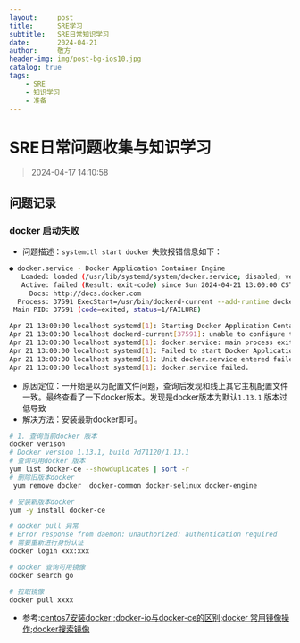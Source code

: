 ```yaml
---
layout:     post
title:      SRE学习
subtitle:   SRE日常知识学习
date:       2024-04-21
author:     敬方
header-img: img/post-bg-ios10.jpg
catalog: true
tags:
    - SRE
    - 知识学习
    - 准备
---
```


# SRE日常问题收集与知识学习

> 2024-04-17 14:10:58

## 问题记录

### docker 启动失败

- 问题描述：`systemctl start docker` 失败报错信息如下：
```bash
● docker.service - Docker Application Container Engine
   Loaded: loaded (/usr/lib/systemd/system/docker.service; disabled; vendor preset: disabled)
   Active: failed (Result: exit-code) since Sun 2024-04-21 13:00:00 CST; 59min ago
     Docs: http://docs.docker.com
  Process: 37591 ExecStart=/usr/bin/dockerd-current --add-runtime docker-runc=/usr/libexec/docker/docker-runc-current --default-runtime=docker-runc --exec-opt native.cgroupdriver=systemd --userland-proxy-path=/usr/libexec/docker/docker-proxy-current --init-path=/usr/libexec/docker/docker-init-current --seccomp-profile=/etc/docker/seccomp.json $OPTIONS $DOCKER_STORAGE_OPTIONS $DOCKER_NETWORK_OPTIONS $ADD_REGISTRY $BLOCK_REGISTRY $INSECURE_REGISTRY $REGISTRIES (code=exited, status=1/FAILURE)
 Main PID: 37591 (code=exited, status=1/FAILURE)

Apr 21 13:00:00 localhost systemd[1]: Starting Docker Application Container Engine...
Apr 21 13:00:00 localhost dockerd-current[37591]: unable to configure the Docker daemon with file /etc/docker/daemon.json: the following directives are specified both as a flag and in the configuration file: runtimes: (from flag: [docker-runc], from file: map[nvidia:map[path:/usr/bin/nvidia-container-runtime runtimeArgs:[]]]), default-runtime: (from flag: docker-runc, from file: nvidia), exec-opts: (from flag: [native.cgroupdriver=systemd], from file: [native.cgroupdriver=systemd])
Apr 21 13:00:00 localhost systemd[1]: docker.service: main process exited, code=exited, status=1/FAILURE
Apr 21 13:00:00 localhost systemd[1]: Failed to start Docker Application Container Engine.
Apr 21 13:00:00 localhost systemd[1]: Unit docker.service entered failed state.
Apr 21 13:00:00 localhost systemd[1]: docker.service failed.

```
- 原因定位：一开始是以为配置文件问题，查询后发现和线上其它主机配置文件一致。最终查看了一下docker版本。发现是docker版本为默认`1.13.1` 版本过低导致
- 解决方法：安装最新docker即可。

```bash
# 1. 查询当前docker 版本
docker verison 
# Docker version 1.13.1, build 7d71120/1.13.1
# 查询可用docker 版本 
yum list docker-ce --showduplicates | sort -r
# 删除旧版本docker 
 yum remove docker  docker-common docker-selinux docker-engine

# 安装新版本docker
yum -y install docker-ce

# docker pull 异常
# Error response from daemon: unauthorized: authentication required
# 需要重新进行身份认证
docker login xxx:xxx 

# docker 查询可用镜像
docker search go

# 拉取镜像
docker pull xxxx

```
- 参考:[centos7安装docker ](https://cloud.tencent.com/developer/article/1701451);[docker-io与docker-ce的区别](https://www.zhihu.com/question/266021659);[docker 常用镜像操作](https://hujb2000.gitbooks.io/docker-flow-evolution/content/cn/basis/imagesop.html);[docker搜索镜像](https://www.docker.org.cn/book/docker/docker-search-image-6.html)


